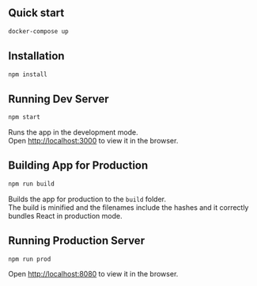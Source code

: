 ## Quick start

```bash
docker-compose up
```

## Installation

```bash
npm install
```

## Running Dev Server

```bash
npm start
```
Runs the app in the development mode.<br>
Open [http://localhost:3000](http://localhost:3000) to view it in the browser.

## Building App for Production

```bash
npm run build
```
Builds the app for production to the `build` folder.<br>
The build is minified and the filenames include the hashes and it correctly bundles React in production mode.

## Running Production Server
```bash
npm run prod
```
Open [http://localhost:8080](http://localhost:8080) to view it in the browser.
